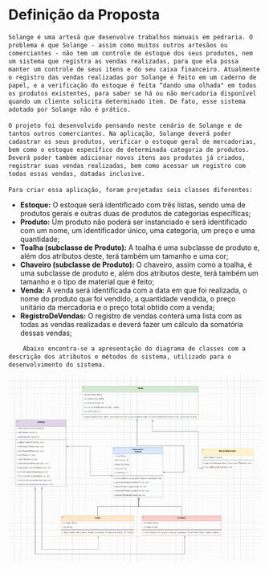 # Definição da Proposta


    Solange é uma artesã que desenvolve trabalhos manuais em pedraria. O problema é que Solange - assim como muitos outros artesãos ou comerciantes - não tem um controle de estoque dos seus produtos, nem um sistema que registra as vendas realizadas, para que ela possa manter um controle de seus itens e do seu caixa financeiro. Atualmente o registro das vendas realizadas por Solange é feito em um caderno de papel, e a verificação do estoque é feita “dando uma olhada" em todos os produtos existentes, para saber se há ou não mercadoria disponível quando um cliente solicita determinado item. De fato, esse sistema adotado por Solange não é prático.

    O projeto foi desenvolvido pensando neste cenário de Solange e de tantos outros comerciantes. Na aplicação, Solange deverá poder cadastrar os seus produtos, verificar o estoque geral de mercadorias, bem como o estoque específico de determinada categoria de produtos. Deverá poder também adicionar novos itens aos produtos já criados, registrar suas vendas realizadas, bem como acessar um registro com todas essas vendas, datadas inclusive.  

    Para criar essa aplicação, foram projetadas seis classes diferentes: 

* **Estoque:** O estoque será identificado com três listas, sendo uma de produtos gerais e outras duas de produtos de categorias específicas;
* **Produto:** Um produto não poderá ser instanciado e será identificado com um nome, um identificador único, uma categoria, um preço e uma quantidade;
* **Toalha (subclasse de Produto):** A toalha é uma subclasse de produto e, além dos atributos deste, terá também um tamanho e uma cor;
* **Chaveiro (subclasse de Produto):** O chaveiro, assim como a toalha, é uma subclasse de produto e, além dos atributos deste, terá também um tamanho e o tipo de material que é feito;
* **Venda:** A venda será identificada com a data em que foi realizada, o nome do produto que foi vendido, a quantidade vendida, o preço unitário da mercadoria e o preço total obtido com a venda;
* **RegistroDeVendas:** O registro de vendas conterá uma lista com as todas as vendas realizadas e deverá fazer um cálculo da somatória dessas vendas;

```
    Abaixo encontra-se a apresentação do diagrama de classes com a descrição dos atributos e métodos do sistema, utilizado para o desenvolvimento do sistema. 
```

<img src='./UML.png' alt='Diagrama UML'>
